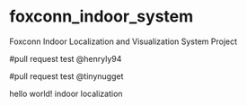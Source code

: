 # foxconn_indoor_system

Foxconn Indoor Localization and Visualization System Project


#pull request test @henryly94

#pull request test @tinynugget


hello world! indoor localization
